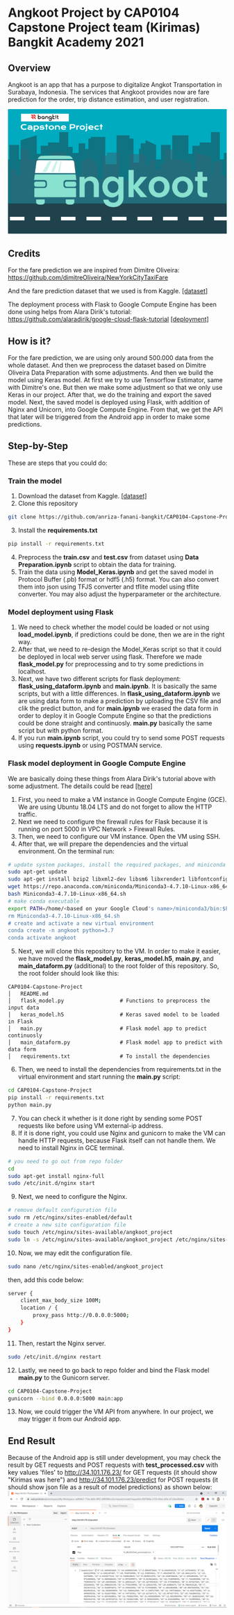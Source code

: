 # Angkoot Project by CAP0104 Capstone Project team (Kirimas) Bangkit Academy 2021

## Overview
Angkoot is an app that has a purpose to digitalize Angkot Transportation in Surabaya, Indonesia. The services that Angkoot provides now are fare prediction for the order, trip distance estimation, and user registration.

![title](angkoot.png)

## Credits
For the fare prediction we are inspired from Dimitre Oliveira:
https://github.com/dimitreOliveira/NewYorkCityTaxiFare

And the fare prediction dataset that we used is from Kaggle. [[dataset]](https://www.kaggle.com/c/new-york-city-taxi-fare-prediction)

The deployment process with Flask to Google Compute Engine has been done using helps from Alara Dirik's tutorial: https://github.com/alaradirik/google-cloud-flask-tutorial [[deployment]](https://towardsdatascience.com/deploying-a-custom-ml-prediction-service-on-google-cloud-ae3be7e6d38f)


## How is it?
For the fare prediction, we are using only around 500.000 data from the whole dataset. And then we preprocess the dataset based on Dimitre Oliveira Data Preparation with some adjustments. And then we build the model using Keras model. At first we try to use Tensorflow Estimator, same with Dimitre's one. But then we make some adjustment so that we only use Keras in our project. After that, we do the training and export the saved model. Next, the saved model is deployed using Flask, with addition of Nginx and Unicorn, into Google Compute Engine. From that, we get the API that later will be triggered from the Android app in order to make some predictions.

## Step-by-Step
These are steps that you could do:
### Train the model
1. Download the dataset from Kaggle. [[dataset]](https://www.kaggle.com/c/new-york-city-taxi-fare-prediction)
2. Clone this repository
```bash
git clone https://github.com/anriza-fanani-bangkit/CAP0104-Capstone-Project/
```
3. Install the **requirements.txt**
```bash
pip install -r requirements.txt
```
4. Preprocess the **train.csv** and **test.csv** from dataset using **Data Preparation.ipynb** script to obtain the data for training.
5.  Train the data using **Model_Keras.ipynb** and get the saved model in Protocol Buffer (.pb) format or hdf5 (.h5) format. You can also convert them into json using TFJS converter and tflite model using tflite converter. You may also adjust the hyperparameter or the architecture.
### Model deployment using Flask
1. We need to check whether the model could be loaded or not using **load_model.ipynb**, if predictions could be done, then we are in the right way.
2. After that, we need to re-design the Model_Keras script so that it could be deployed in local web server using flask. Therefore we made **flask_model.py** for preprocessing and to try some predictions in localhost.
3. Next, we have two different scripts for flask deployment: **flask_using_dataform.ipynb** and **main.ipynb**. It is basically the same scripts, but with a little differences. In **flask_using_dataform.ipynb** we are using data form to make a prediction by uploading the CSV file and clik the predict button, and for **main.ipynb** we erased the data form in order to deploy it in Google Compute Engine so that the predictions could be done straight and continuosly. **main.py** basically the same script but with python format.
4. If you run **main.ipynb** script, you could try to send some POST requests using **requests.ipynb** or using POSTMAN service.
### Flask model deployment in Google Compute Engine
We are basically doing these things from Alara Dirik's tutorial above with some adjustment. The details could be read [[here]](https://towardsdatascience.com/deploying-a-custom-ml-prediction-service-on-google-cloud-ae3be7e6d38f)
1. First, you need to make a VM instance in Google Compute Engine (GCE). We are using Ubuntu 18.04 LTS and do not forget to allow the HTTP traffic.
2. Next we need to configure the firewall rules for Flask because it is running on port 5000 in VPC Network > Firewall Rules.
3. Then, we need to configure our VM instance. Open the VM using SSH.
4. After that, we will prepare the dependencies and the virtual environment. On the terminal run:
```bash
# update system packages, install the required packages, and miniconda
sudo apt-get update
sudo apt-get install bzip2 libxml2-dev libsm6 libxrender1 libfontconfig1
wget https://repo.anaconda.com/miniconda/Miniconda3-4.7.10-Linux-x86_64.sh
bash Miniconda3-4.7.10-Linux-x86_64.sh
# make conda executable
export PATH=/home/<based on your Google Cloud's name>/miniconda3/bin:$PATH
rm Miniconda3-4.7.10-Linux-x86_64.sh
# create and activate a new virtual environment
conda create -n angkoot python=3.7
conda activate angkoot
```
5. Next, we will clone this repository to the VM. In order to make it easier, we have moved the **flask_model.py**, **keras_model.h5**, **main.py**, and **main_dataform.py** (additional) to the root folder of this repository. So, the root folder should look like this:
```
CAP0104-Capstone-Project
│   README.md
│   flask_model.py                  # Functions to preprocess the input data    
│   keras_model.h5                  # Keras saved model to be loaded in Flask
│   main.py                         # Flask model app to predict continuosly
│   main_dataform.py                # Flask model app to predict with data form
│   requirements.txt                # To install the dependencies
```              
6. Then, we need to install the dependencies from requirements.txt in the virtual environment and start running the **main.py** script:
```bash
cd CAP0104-Capstone-Project
pip install -r requirements.txt
python main.py
```
7. You can check it whether is it done right by sending some POST requests like before using VM external-ip address.
8. If it is done right, you could use Nginx and gunicorn to make the VM can handle HTTP requests, because Flask itself can not handle them. We need to install Nginx in GCE terminal.
```bash
# you need to go out from repo folder
cd
sudo apt-get install nginx-full
sudo /etc/init.d/nginx start
```
9. Next, we need to configure the Nginx.
```bash
# remove default configuration file
sudo rm /etc/nginx/sites-enabled/default
# create a new site configuration file
sudo touch /etc/nginx/sites-available/angkoot_project
sudo ln -s /etc/nginx/sites-available/angkoot_project /etc/nginx/sites-enabled/angkoot_project
```
10. Now, we may edit the configuration file.
```bash
sudo nano /etc/nginx/sites-enabled/angkoot_project
```
then, add this code below:
```bash
server {
    client_max_body_size 100M;
    location / {
        proxy_pass http://0.0.0.0:5000;
    }
}
```
11. Then, restart the Nginx server.
```bash
sudo /etc/init.d/nginx restart
```
12. Lastly, we need to go back to repo folder and bind the Flask model **main.py** to the Gunicorn server.
```bash
cd CAP0104-Capstone-Project
gunicorn --bind 0.0.0.0:5000 main:app
```
13. Now, we could trigger the VM API from anywhere. In our project, we may trigger it from our Android app.

## End Result
Because of the Android app is still under development, you may check the result by GET requests and POST requests with **test_processed.csv** with key values 'files' to http://34.101.176.23/ for GET requests (it should show "Kirimas was here") and http://34.101.176.23/predict for POST requests (it should show json file as a result of model predictions) as shown below:
![title](postman_test.png)
